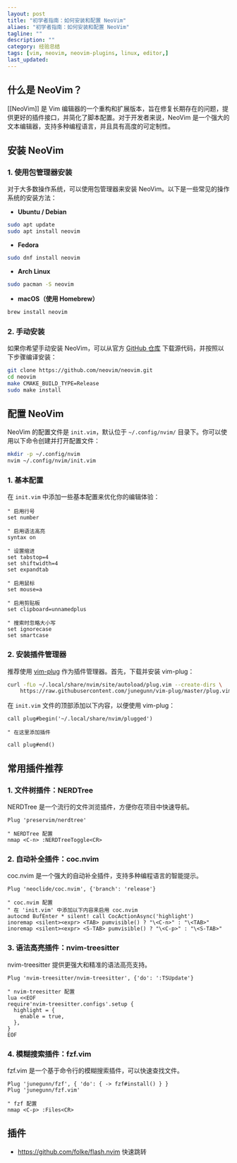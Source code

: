 ```yaml
---
layout: post
title: "初学者指南：如何安装和配置 NeoVim"
aliaes: "初学者指南：如何安装和配置 NeoVim"
tagline: ""
description: ""
category: 经验总结
tags: [vim, neovim, neovim-plugins, linux, editor,]
last_updated: 
---
```


## 什么是 NeoVim？
[[NeoVim]] 是 Vim 编辑器的一个重构和扩展版本，旨在修复长期存在的问题，提供更好的插件接口，并简化了脚本配置。对于开发者来说，NeoVim 是一个强大的文本编辑器，支持多种编程语言，并且具有高度的可定制性。

## 安装 NeoVim

### 1. 使用包管理器安装

对于大多数操作系统，可以使用包管理器来安装 NeoVim。以下是一些常见的操作系统的安装方法：

- **Ubuntu / Debian**

```bash
sudo apt update
sudo apt install neovim
```

- **Fedora**

```bash
sudo dnf install neovim
```

- **Arch Linux**

```bash
sudo pacman -S neovim
```

- **macOS（使用 Homebrew）**

```bash
brew install neovim
```

### 2. 手动安装

如果你希望手动安装 NeoVim，可以从官方 [GitHub 仓库](https://github.com/neovim/neovim) 下载源代码，并按照以下步骤编译安装：

```bash
git clone https://github.com/neovim/neovim.git
cd neovim
make CMAKE_BUILD_TYPE=Release
sudo make install
```

## 配置 NeoVim

NeoVim 的配置文件是 `init.vim`，默认位于 `~/.config/nvim/` 目录下。你可以使用以下命令创建并打开配置文件：

```bash
mkdir -p ~/.config/nvim
nvim ~/.config/nvim/init.vim
```

### 1. 基本配置

在 `init.vim` 中添加一些基本配置来优化你的编辑体验：

```vim
" 启用行号
set number

" 启用语法高亮
syntax on

" 设置缩进
set tabstop=4
set shiftwidth=4
set expandtab

" 启用鼠标
set mouse=a

" 启用剪贴板
set clipboard=unnamedplus

" 搜索时忽略大小写
set ignorecase
set smartcase
```

### 2. 安装插件管理器

推荐使用 [vim-plug](https://github.com/junegunn/vim-plug) 作为插件管理器。首先，下载并安装 vim-plug：

```bash
curl -fLo ~/.local/share/nvim/site/autoload/plug.vim --create-dirs \
    https://raw.githubusercontent.com/junegunn/vim-plug/master/plug.vim
```

在 `init.vim` 文件的顶部添加以下内容，以便使用 vim-plug：

```vim
call plug#begin('~/.local/share/nvim/plugged')

" 在这里添加插件

call plug#end()
```

## 常用插件推荐

### 1. 文件树插件：NERDTree

NERDTree 是一个流行的文件浏览插件，方便你在项目中快速导航。

```vim
Plug 'preservim/nerdtree'

" NERDTree 配置
nmap <C-n> :NERDTreeToggle<CR>
```

### 2. 自动补全插件：coc.nvim

coc.nvim 是一个强大的自动补全插件，支持多种编程语言的智能提示。

```vim
Plug 'neoclide/coc.nvim', {'branch': 'release'}

" coc.nvim 配置
" 在 'init.vim' 中添加以下内容来启用 coc.nvim
autocmd BufEnter * silent! call CocActionAsync('highlight')
inoremap <silent><expr> <TAB> pumvisible() ? "\<C-n>" : "\<TAB>"
inoremap <silent><expr> <S-TAB> pumvisible() ? "\<C-p>" : "\<S-TAB>"
```

### 3. 语法高亮插件：nvim-treesitter

nvim-treesitter 提供更强大和精准的语法高亮支持。

```vim
Plug 'nvim-treesitter/nvim-treesitter', {'do': ':TSUpdate'}

" nvim-treesitter 配置
lua <<EOF
require'nvim-treesitter.configs'.setup {
  highlight = {
    enable = true,
  },
}
EOF
```

### 4. 模糊搜索插件：fzf.vim

fzf.vim 是一个基于命令行的模糊搜索插件，可以快速查找文件。

```vim
Plug 'junegunn/fzf', { 'do': { -> fzf#install() } }
Plug 'junegunn/fzf.vim'

" fzf 配置
nmap <C-p> :Files<CR>
```


## 插件

- https://github.com/folke/flash.nvim 快速跳转

